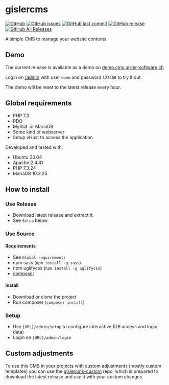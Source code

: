 # gislercms

[![GitHub](https://img.shields.io/github/license/dominicgisler/gislercms)](https://github.com/dominicgisler/gislercms/blob/master/LICENSE)
[![GitHub issues](https://img.shields.io/github/issues/dominicgisler/gislercms)](https://github.com/dominicgisler/gislercms/issues)
[![GitHub last commit](https://img.shields.io/github/last-commit/dominicgisler/gislercms/dev)](https://github.com/dominicgisler/gislercms/commits/dev)
[![GitHub release](https://img.shields.io/github/release/dominicgisler/gislercms)](https://github.com/dominicgisler/gislercms/releases)
[![GitHub All Releases](https://img.shields.io/github/downloads/dominicgisler/gislercms/total)](https://github.com/dominicgisler/gislercms/releases)

A simple CMS to manage your website contents

## Demo

The current release is available as a demo on [demo.cms.gisler-software.ch](https://demo.cms.gisler-software.ch)

Login on [/admin](https://demo.cms.gisler-software.ch/admin) with user `demo` and password `123456` to try it out.

The demo will be reset to the latest release every hour.

## Global requirements

- PHP 7.3
- PDO
- MySQL or MariaDB
- Some kind of webserver
- Setup vHost to access the application

Developed and tested with:

- Ubuntu 20.04
- Apache 2.4.41
- PHP 7.3.24
- MariaDB 10.3.25

## How to install

### Use Release

- Download latest release and extract it.
- See `Setup` below

### Use Source

#### Requirements

- See `Global requirements`
- npm sass (`npm install -g sass`)
- npm uglifycss (`npm install -g uglifycss`)
- [composer](https://getcomposer.org/download/)

#### Install

- Download or clone the project
- Run composer (`composer install`)

### Setup

- Use `{URL}/admin/setup` to configure interactive (DB access and login data)
- Login on `{URL}/admin/login`

## Custom adjustments

To use this CMS in your projects with custom adjustments (mostly custom templates) you can use the [gislercms-custom](https://github.com/dominicgisler/gislercms-custom) repo, which is prepared to download the latest release and use it with your custom changes.
